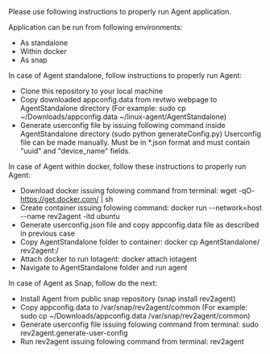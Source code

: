 Please use following instructions to properly run Agent application. 

Application can be run from following environments: 
- As standalone 
- Within docker 
- As snap 

In case of Agent standalone, follow instructions to properly run Agent: 
- Clone this repository to your local machine 
- Copy downloaded appconfig.data from revtwo webpage to AgentStandalone directory (For example: sudo cp ~/Downloads/appconfig.data ~/linux-agent/AgentStandalone) 
- Generate userconfig file by issuing following command inside AgentStandalone directory (sudo python generateConfig.py)
Userconfig file can be made manually. Must be in *.json format and must contain "uuid" and "device_name" fields. 

In case of Agent within docker, follow these instructions to properly run Agent: 
- Download docker issuing folowing command from terminal: wget -qO- https://get.docker.com/ | sh 
- Create container issuing folowing command: docker run --network=host --name rev2agent -itd ubuntu 
- Generate userconfig.json file and copy appconfig.data file as described in previous case 
- Copy AgentStandalone folder to container: docker cp AgentStandalone/ rev2agent:/
- Attach docker to run Iotagent: docker attach iotagent 
- Navigate to AgentStandalone folder and run agent 

In case of Agent as Snap, follow do the next: 
- Install Agent from public snap repository (snap install rev2agent) 
- Copy appconfig.data to /var/snap/rev2agent/common (For example: sudo cp ~/Downloads/appconfig.data /var/snap/rev2agent/common) 
- Generate userconfig file issuing folowing command from terminal: sudo rev2agent.generate-user-config
- Run rev2agent issuing folowing command from terminal: rev2agent
